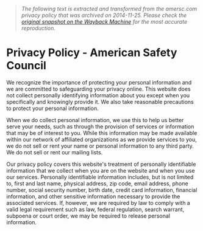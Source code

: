 > *The following text is extracted and transformed from the amersc.com privacy policy that was archived on 2014-11-25. Please check the [original snapshot on the Wayback Machine](https://web.archive.org/web/20141125082117id_/http%3A//www.americansafetycouncil.com/privacy.aspx) for the most accurate reproduction.*

# Privacy Policy - American Safety Council

We recognize the importance of protecting your personal information and we are committed to safeguarding your privacy online. This website does not collect personally identifying information about you except when you specifically and knowingly provide it. We also take reasonable precautions to protect your personal information.

When we do collect personal information, we use this to help us better serve your needs, such as through the provision of services or information that may be of interest to you. While this information may be made available within our network of affiliated organizations as we provide services to you, we do not sell or rent your name or personal information to any third party. We do not sell or rent our mailing lists.

Our privacy policy covers this website's treatment of personally identifiable information that we collect when you are on the website and when you use our services. Personally identifiable information includes, but is not limited to, first and last name, physical address, zip code, email address, phone number, social security number, birth date, credit card information, financial information, and other sensitive information necessary to provide the associated services. If, however, we are required by law to comply with a valid legal requirement such as law, federal regulation, search warrant, subpoena or court order, we may be required to release personal information.
